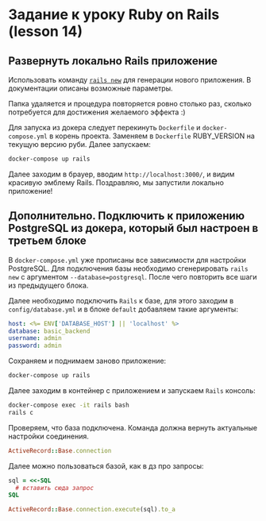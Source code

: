 # Задание к уроку Ruby on Rails (lesson 14)

## Развернуть локально Rails приложение

Использовать команду [`rails new`](https://guides.rubyonrails.org/command_line.html#rails-new) для генерации нового приложения. В документации описаны возможные параметры.

Папка удаляется и процедура повторяется ровно столько раз, сколько потребуется для достижения желаемого эффекта :)

Для запуска из докера следует перекинуть `Dockerfile` и `docker-compose.yml` в корень проекта. Заменяем в `Dockerfile` RUBY_VERSION на текущую версию руби. Далее запускаем:

```bash
docker-compose up rails
```

Далее заходим в брауер, вводим `http://localhost:3000/`, и видим красивую эмблему Rails. Поздравляю, мы запустили локально приложение!

## Дополнительно. Подключить к приложению PostgreSQL из докера, который был настроен в третьем блоке

В `docker-compose.yml` уже прописаны все зависимости для настройки PostgreSQL. Для подключения базы необходимо сгенерировать `rails new` с аргументом `--database=postgresql`. После чего повторить все шаги из предыдущего блока.

Далее необходимо подключить `Rails` к базе, для этого заходим в `config/database.yml` и в блоке `default` добавляем такие аргументы:

```yaml
host: <%= ENV['DATABASE_HOST'] || 'localhost' %>
database: basic_backend
username: admin
password: admin
```

Сохраняем и поднимаем заново приложение:

```bash
docker-compose up rails
```

Далее заходим в контейнер с приложением и запускаем `Rails` консоль:

```bash
docker-compose exec -it rails bash
rails c
```

Проверяем, что база подключена. Команда должна вернуть актуальные настройки соединения.

```ruby
ActiveRecord::Base.connection
```

Далее можно пользоваться базой, как в дз про запросы:

```ruby
sql = <<-SQL
  # вставить сюда запрос
SQL

ActiveRecord::Base.connection.execute(sql).to_a
```
